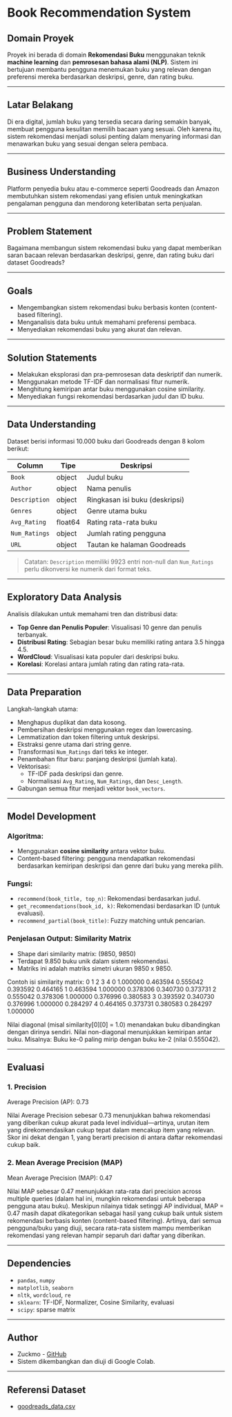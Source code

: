 #  Book Recommendation System

##  Domain Proyek
Proyek ini berada di domain **Rekomendasi Buku** menggunakan teknik **machine learning** dan **pemrosesan bahasa alami (NLP)**. Sistem ini bertujuan membantu pengguna menemukan buku yang relevan dengan preferensi mereka berdasarkan deskripsi, genre, dan rating buku.

---

##  Latar Belakang
Di era digital, jumlah buku yang tersedia secara daring semakin banyak, membuat pengguna kesulitan memilih bacaan yang sesuai. Oleh karena itu, sistem rekomendasi menjadi solusi penting dalam menyaring informasi dan menawarkan buku yang sesuai dengan selera pembaca.

---

##  Business Understanding
Platform penyedia buku atau e-commerce seperti Goodreads dan Amazon membutuhkan sistem rekomendasi yang efisien untuk meningkatkan pengalaman pengguna dan mendorong keterlibatan serta penjualan.

---

##  Problem Statement
Bagaimana membangun sistem rekomendasi buku yang dapat memberikan saran bacaan relevan berdasarkan deskripsi, genre, dan rating buku dari dataset Goodreads?

---

##  Goals
- Mengembangkan sistem rekomendasi buku berbasis konten (content-based filtering).
- Menganalisis data buku untuk memahami preferensi pembaca.
- Menyediakan rekomendasi buku yang akurat dan relevan.

---

##  Solution Statements
- Melakukan eksplorasi dan pra-pemrosesan data deskriptif dan numerik.
- Menggunakan metode TF-IDF dan normalisasi fitur numerik.
- Menghitung kemiripan antar buku menggunakan cosine similarity.
- Menyediakan fungsi rekomendasi berdasarkan judul dan ID buku.

---

##  Data Understanding

Dataset berisi informasi 10.000 buku dari Goodreads dengan 8 kolom berikut:

| Column        | Tipe     | Deskripsi                          |
|---------------|----------|-------------------------------------|
| `Book`        | object   | Judul buku                          |
| `Author`      | object   | Nama penulis                        |
| `Description` | object   | Ringkasan isi buku (deskripsi)     |
| `Genres`      | object   | Genre utama buku                   |
| `Avg_Rating`  | float64  | Rating rata-rata buku              |
| `Num_Ratings` | object   | Jumlah rating pengguna             |
| `URL`         | object   | Tautan ke halaman Goodreads        |

> Catatan: `Description` memiliki 9923 entri non-null dan `Num_Ratings` perlu dikonversi ke numerik dari format teks.

---

##  Exploratory Data Analysis

Analisis dilakukan untuk memahami tren dan distribusi data:

- **Top Genre dan Penulis Populer**: Visualisasi 10 genre dan penulis terbanyak.
- **Distribusi Rating**: Sebagian besar buku memiliki rating antara 3.5 hingga 4.5.
- **WordCloud**: Visualisasi kata populer dari deskripsi buku.
- **Korelasi**: Korelasi antara jumlah rating dan rating rata-rata.

---

##  Data Preparation

Langkah-langkah utama:
- Menghapus duplikat dan data kosong.
- Pembersihan deskripsi menggunakan regex dan lowercasing.
- Lemmatization dan token filtering untuk deskripsi.
- Ekstraksi genre utama dari string genre.
- Transformasi `Num_Ratings` dari teks ke integer.
- Penambahan fitur baru: panjang deskripsi (jumlah kata).
- Vektorisasi:
  - TF-IDF pada deskripsi dan genre.
  - Normalisasi `Avg_Rating`, `Num_Ratings`, dan `Desc_Length`.
- Gabungan semua fitur menjadi vektor `book_vectors`.

---

##  Model Development

### Algoritma:
- Menggunakan **cosine similarity** antara vektor buku.
- Content-based filtering: pengguna mendapatkan rekomendasi berdasarkan kemiripan deskripsi dan genre dari buku yang mereka pilih.

### Fungsi:
- `recommend(book_title, top_n)`: Rekomendasi berdasarkan judul.
- `get_recommendations(book_id, k)`: Rekomendasi berdasarkan ID (untuk evaluasi).
- `recommend_partial(book_title)`: Fuzzy matching untuk pencarian.

### Penjelasan Output: Similarity Matrix
- Shape dari similarity matrix: (9850, 9850)
- Terdapat 9.850 buku unik dalam sistem rekomendasi.
- Matriks ini adalah matriks simetri ukuran 9850 x 9850.

Contoh isi similarity matrix:
          0         1         2         3         4
0  1.000000  0.463594  0.555042  0.393592  0.464165
1  0.463594  1.000000  0.378306  0.340730  0.373731
2  0.555042  0.378306  1.000000  0.376996  0.380583
3  0.393592  0.340730  0.376996  1.000000  0.284297
4  0.464165  0.373731  0.380583  0.284297  1.000000

Nilai diagonal (misal similarity[0][0] = 1.0) menandakan buku dibandingkan dengan dirinya sendiri.
Nilai non-diagonal menunjukkan kemiripan antar buku.
Misalnya: Buku ke-0 paling mirip dengan buku ke-2 (nilai 0.555042).


---

##  Evaluasi

### 1. Precision
Average Precision (AP): 0.73

Nilai Average Precision sebesar 0.73 menunjukkan bahwa rekomendasi yang diberikan cukup akurat pada level individual—artinya, urutan item yang direkomendasikan cukup tepat dalam mencakup item yang relevan. Skor ini dekat dengan 1, yang berarti precision di antara daftar rekomendasi cukup baik.

### 2. Mean Average Precision (MAP)
Mean Average Precision (MAP): 0.47

Nilai MAP sebesar 0.47 menunjukkan rata-rata dari precision across multiple queries (dalam hal ini, mungkin rekomendasi untuk beberapa pengguna atau buku). Meskipun nilainya tidak setinggi AP individual, MAP = 0.47 masih dapat dikategorikan sebagai hasil yang cukup baik untuk sistem rekomendasi berbasis konten (content-based filtering). Artinya, dari semua pengguna/buku yang diuji, secara rata-rata sistem mampu memberikan rekomendasi yang relevan hampir separuh dari daftar yang diberikan.


---

##  Dependencies

- `pandas`, `numpy`
- `matplotlib`, `seaborn`
- `nltk`, `wordcloud`, `re`
- `sklearn`: TF-IDF, Normalizer, Cosine Similarity, evaluasi
- `scipy`: sparse matrix

---

##  Author

- Zuckmo - [GitHub](https://github.com/Zuckmo)
- Sistem dikembangkan dan diuji di Google Colab.

---

##  Referensi Dataset

- [goodreads_data.csv](https://raw.githubusercontent.com/Zuckmo/Book-Recomendation/refs/heads/main/goodreads_data.csv)

